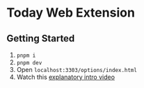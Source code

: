 # Today Web Extension

## Getting Started
1. `pnpm i`
1. `pnpm dev`
1. Open `localhost:3303/options/index.html`
1. Watch this [explanatory intro video](https://www.loom.com/share/2ff403bf3ed4457c8f358382ce64bf8e?sid=edcfa0d6-930b-4cf6-b394-9cbfe82f2d8e)
